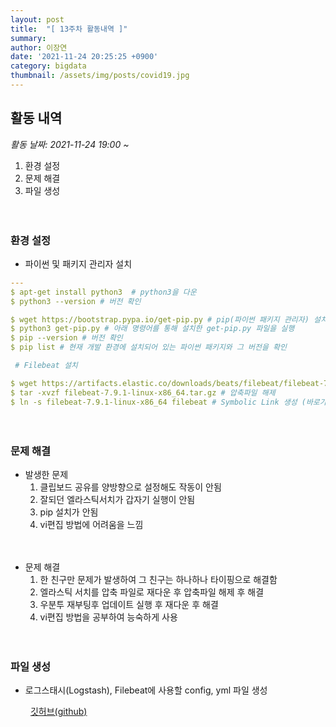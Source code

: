 ```yaml
---
layout: post
title:  "[ 13주차 활동내역 ]"
summary:
author: 이장연
date: '2021-11-24 20:25:25 +0900'
category: bigdata
thumbnail: /assets/img/posts/covid19.jpg
---
```

## **활동 내역**

 _활동 날짜: 2021-11-24 19:00 ~_
 
1. 환경 설정
2. 문제 해결
3. 파일 생성

　

### **환경 설정**

 - 파이썬 및 패키지 관리자 설치

```yml
---
$ apt-get install python3  # python3을 다운
$ python3 --version # 버전 확인

$ wget https://bootstrap.pypa.io/get-pip.py # pip(파이썬 패키지 관리자) 설치
$ python3 get-pip.py # 아래 명령어를 통해 설치한 get-pip.py 파일을 실행
$ pip --version # 버전 확인
$ pip list # 현재 개발 환경에 설치되어 있는 파이썬 패키지와 그 버전을 확인

 # Filebeat 설치

$ wget https://artifacts.elastic.co/downloads/beats/filebeat/filebeat-7.9.1-linux-x86_64.tar.gz # Filebeat 다운
$ tar -xvzf filebeat-7.9.1-linux-x86_64.tar.gz # 압축파일 해제
$ ln -s filebeat-7.9.1-linux-x86_64 filebeat # Symbolic Link 생성 (바로가기)
```

　

### **문제 해결**

* 발생한 문제
  1. 클립보드 공유를 양방향으로 설정해도 작동이 안됨
  2. 잘되던 엘라스틱서치가 갑자기 실행이 안됨
  3. pip 설치가 안됨
  4. vi편집 방법에 어려움을 느낌

　

* 문제 해결
  1. 한 친구만 문제가 발생하여 그 친구는 하나하나 타이핑으로 해결함
  2. 엘라스틱 서치를 압축 파일로 재다운 후 압축파일 해제 후 해결
  3. 우분투 재부팅후 업데이트 실행 후 재다운 후 해결
  4. vi편집 방법을 공부하여 능숙하게 사용

　

### **파일 생성**

- 로그스태시(Logstash), Filebeat에 사용할 config, yml 파일 생성 

　　<span style="color:GOLD"> [깃허브(github)](https://github.com/Suyoung-Jeon/finaltest) </span>